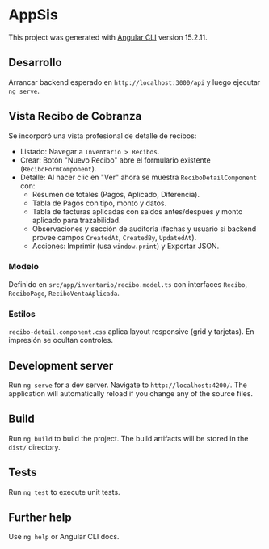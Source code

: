 # AppSis

This project was generated with [Angular CLI](https://github.com/angular/angular-cli) version 15.2.11.

## Desarrollo

Arrancar backend esperado en `http://localhost:3000/api` y luego ejecutar `ng serve`.

## Vista Recibo de Cobranza

Se incorporó una vista profesional de detalle de recibos:

- Listado: Navegar a `Inventario > Recibos`.
- Crear: Botón "Nuevo Recibo" abre el formulario existente (`ReciboFormComponent`).
- Detalle: Al hacer clic en "Ver" ahora se muestra `ReciboDetailComponent` con:
  - Resumen de totales (Pagos, Aplicado, Diferencia).
  - Tabla de Pagos con tipo, monto y datos.
  - Tabla de facturas aplicadas con saldos antes/después y monto aplicado para trazabilidad.
  - Observaciones y sección de auditoría (fechas y usuario si backend provee campos `CreatedAt`, `CreatedBy`, `UpdatedAt`).
  - Acciones: Imprimir (usa `window.print`) y Exportar JSON.

### Modelo
Definido en `src/app/inventario/recibo.model.ts` con interfaces `Recibo`, `ReciboPago`, `ReciboVentaAplicada`.

### Estilos
`recibo-detail.component.css` aplica layout responsive (grid y tarjetas). En impresión se ocultan controles.

## Development server

Run `ng serve` for a dev server. Navigate to `http://localhost:4200/`. The application will automatically reload if you change any of the source files.

## Build

Run `ng build` to build the project. The build artifacts will be stored in the `dist/` directory.

## Tests

Run `ng test` to execute unit tests.

## Further help

Use `ng help` or Angular CLI docs.
